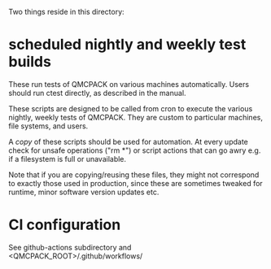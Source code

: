 Two things reside in this directory:

# scheduled nightly and weekly test builds
These run tests of QMCPACK on various machines
automatically. Users should run ctest directly, as described in the
manual.

These scripts are designed to be called from cron to execute the
various nightly, weekly tests of QMCPACK. They are custom to
particular machines, file systems, and users. 

A *copy* of these scripts should be used for automation. At every
update check for unsafe operations ("rm *") or script actions that can
go awry e.g. if a filesystem is full or unavailable.

Note that if you are copying/reusing these files, they might not
correspond to exactly those used in production, since these are
sometimes tweaked for runtime, minor software version updates etc.

# CI configuration
See github-actions subdirectory and <QMCPACK_ROOT>/.github/workflows/
